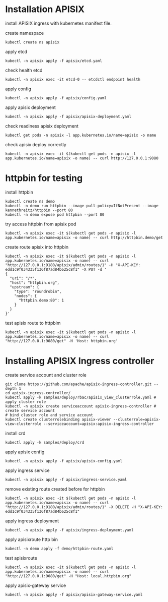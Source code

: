 # Installation APISIX

install APISIX ingress with kubernetes manifest file.

create namespace

```shell
kubectl create ns apisix
```

apply etcd

```shell
kubectl -n apisix apply -f apisix/etcd.yaml
```

check health etcd

```shell
kubectl -n apisix exec -it etcd-0 -- etcdctl endpoint health
```

apply config

```shell
kubectl -n apisix apply -f apisix/config.yaml
```

apply apisix deployment

```shell
kubectl -n apisix apply -f apisix/apisix-deployment.yaml
```

check readiness apisix deployment

```shell
kubectl get pods -n apisix -l app.kubernetes.io/name=apisix -o name
```

check apisix deploy correctly
```shell
kubectl -n apisix exec -it $(kubectl get pods -n apisix -l app.kubernetes.io/name=apisix -o name) -- curl http://127.0.0.1:9080
```

# httpbin for testing

install httpbin
```shell
kubectl create ns demo
kubectl -n demo run httpbin --image-pull-policy=IfNotPresent --image kennethreitz/httpbin --port 80
kubectl -n demo expose pod httpbin --port 80
```

try access httpbin from apisix pod
```shell
kubectl -n apisix exec -it $(kubectl get pods -n apisix -l app.kubernetes.io/name=apisix -o name) -- curl http://httpbin.demo/get
```

create route apisix into httpbin
```shell
kubectl -n apisix exec -it $(kubectl get pods -n apisix -l app.kubernetes.io/name=apisix -o name) -- curl "http://127.0.0.1:9180/apisix/admin/routes/1" -H "X-API-KEY: edd1c9f034335f136f87ad84b625c8f1" -X PUT -d '
{
  "uri": "/*",
  "host": "httpbin.org",
  "upstream": {
    "type": "roundrobin",
    "nodes": {
      "httpbin.demo:80": 1
    }
  }
}'
```

test apisix route to httpbim
```shell
kubectl -n apisix exec -it $(kubectl get pods -n apisix -l app.kubernetes.io/name=apisix -o name) -- curl "http://127.0.0.1:9080/get" -H 'Host: httpbin.org'
```

# Installing APISIX Ingress controller

create service account and cluster role
```shell
git clone https://github.com/apache/apisix-ingress-controller.git --depth 1
cd apisix-ingress-controller/
kubectl apply -k samples/deploy/rbac/apisix_view_clusterrole.yaml # apply cluster role
kubectl -n apisix create serviceaccount apisix-ingress-controller # create service account
# bind cluster role and service account
kubectl create clusterrolebinding apisix-viewer --clusterrole=apisix-view-clusterrole --serviceaccount=apisix:apisix-ingress-controller
```

install crd

```shell
kubectl apply -k samples/deploy/crd
```

apply apisix config

```shell
kubectl -n apisix apply -f apisix/apisix-config.yaml
```

apply ingress service

```shell
kubectl -n apisix apply -f apisix/ingress-service.yaml
```

remove existing route created before for httpbin
```shell
kubectl -n apisix exec -it $(kubectl get pods -n apisix -l app.kubernetes.io/name=apisix -o name) -- curl "http://127.0.0.1:9180/apisix/admin/routes/1" -X DELETE -H "X-API-KEY: edd1c9f034335f136f87ad84b625c8f1"
```

apply ingress deployment

```shell
kubectl -n apisix apply -f apisix/ingress-deployment.yaml
```

apply apisixroute http bin

```shell
kubectl -n demo apply -f demo/httpbin-route.yaml
```

test apisixroute
```shell
kubectl -n apisix exec -it $(kubectl get pods -n apisix -l app.kubernetes.io/name=apisix -o name) -- curl "http://127.0.0.1:9080/get" -H "Host: local.httpbin.org"
```

apply apisix-gateway service

```shell
kubectl -n apisix apply -f apisix/apisix-gateway-service.yaml
```
